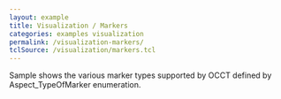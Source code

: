 ```yaml
---
layout: example
title: Visualization / Markers
categories: examples visualization
permalink: /visualization-markers/
tclSource: /visualization/markers.tcl
---
```


Sample shows the various marker types supported by OCCT defined by Aspect_TypeOfMarker enumeration.

